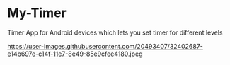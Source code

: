 # My-Timer
Timer App for Android devices which lets you set timer for different levels

https://user-images.githubusercontent.com/20493407/32402687-e14b697e-c14f-11e7-8e49-85e9cfee4180.jpeg
